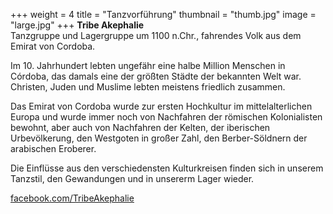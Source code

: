 +++
weight = 4
title = "Tanzvorführung"
thumbnail = "thumb.jpg"
image = "large.jpg"
+++
**Tribe Akephalie**  
Tanzgruppe und Lagergruppe um 1100 n.Chr., fahrendes Volk aus dem Emirat von Cordoba.

Im 10. Jahrhundert lebten ungefähr eine halbe Million Menschen in Córdoba, das damals eine der größten Städte der bekannten Welt war. Christen, Juden und Muslime lebten meistens friedlich zusammen.

Das Emirat von Cordoba wurde zur ersten Hochkultur im mittelalterlichen Europa und wurde immer noch von Nachfahren der römischen Kolonialisten bewohnt, aber auch von Nachfahren der Kelten, der iberischen Urbevölkerung, den Westgoten in großer Zahl, den Berber-Söldnern der arabischen Eroberer.

Die Einflüsse aus den verschiedensten Kulturkreisen finden sich in unserem Tanzstil, den Gewandungen und in unsererm Lager wieder.

[facebook.com/TribeAkephalie](https://www.facebook.com/TribeAkephalie)
